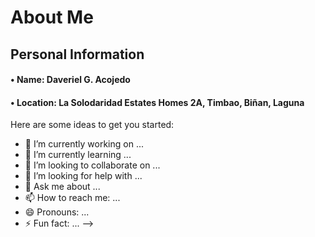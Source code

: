 # About Me 

## Personal Information

####       • **Name**: Daveriel G. Acojedo 
####       • **Location**: La Solodaridad Estates Homes 2A, Timbao, Biñan, Laguna

Here are some ideas to get you started:

- 🔭 I’m currently working on ...
- 🌱 I’m currently learning ...
- 👯 I’m looking to collaborate on ...
- 🤔 I’m looking for help with ...
- 💬 Ask me about ...
- 📫 How to reach me: ...
- 😄 Pronouns: ...
- ⚡ Fun fact: ...
-->
